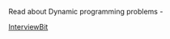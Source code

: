 Read about Dynamic programming problems - 
 
 
 [InterviewBit](https://www.interviewbit.com/courses/programming/topics/dynamic-programming/)
